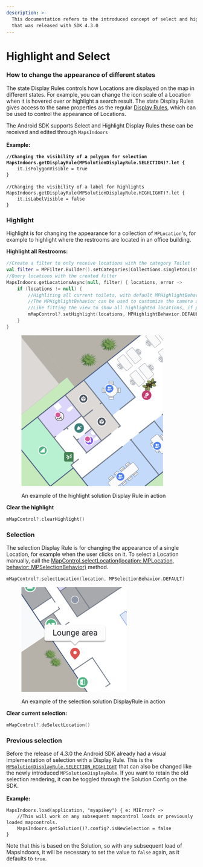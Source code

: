 ```yaml
---
description: >-
  This documentation refers to the introduced concept of select and highlight
  that was released with SDK 4.3.0
---
```


# Highlight and Select

### How to change the appearance of different states

The state Display Rules controls how Locations are displayed on the map in different states. For example, you can change the icon scale of a Location when it is hovered over or highlight a search result. The state Display Rules gives access to the same properties as the regular [Display Rules](display-rules-in-practice.md), which can be used to control the appearance of Locations.

The Android SDK supports Select and Highlight Display Rules these can be received and edited through `MapsIndoors` \
\
**Example:**&#x20;

<pre class="language-kotlin"><code class="lang-kotlin"><strong>//Changing the visibility of a polygon for selection
</strong><strong>MapsIndoors.getDisplayRule(MPSolutionDisplayRule.SELECTION)?.let {
</strong>    it.isPolygonVisible = true
}

//Changing the visibility of a label for highlights
MapsIndoors.getDisplayRule(MPSolutionDisplayRule.HIGHLIGHT)?.let {
    it.isLabelVisible = false
}
</code></pre>

### Highlight

Highlight is for changing the appearance for a collection of `MPLocation`'s, for example to highlight where the restrooms are located in an office building.&#x20;

**Highlight all Restrooms:**

```kotlin
//Create a filter to only receive locations with the category Toilet
val filter = MPFilter.Builder().setCategories(Collections.singletonList("Toilet")).build()
//Query locations with the created filter
MapsIndoors.getLocationsAsync(null, filter) { locations, error ->
    if (locations != null) {
        //Highliting all current toilets, with default MPHighlightBehavior. 
        //The MPHighlightBehavior can be used to customize the camera and map behavior when applying it.
        //Like fitting the view to show all highlighted locations, if possible.
        mMapControl?.setHighlight(locations, MPHighlightBehavior.DEFAULT)
    }
}
```

<figure><img src="../../.gitbook/assets/Screenshot_20240109-133021.png" alt="" width="375"><figcaption><p>An example of the highlight solution Display Rule in action</p></figcaption></figure>

**Clear the highlight**

```kotlin
mMapControl?.clearHighlight()
```

### Selection

The selection Display Rule is for changing the appearance of a single Location, for example when the user clicks on it. To select a Location manually, call the [MapControl.selectLocation(location: MPLocation, behavior: MPSelectionBehavior)](https://app.mapsindoors.com/mapsindoors/reference/android/4.2.10/MapsIndoorsSDK/com.mapsindoors.core/-map-control/index.html#504222062%2FFunctions%2F651798082) method.

```kotlin
mMapControl?.selectLocation(location, MPSelectionBehavior.DEFAULT)
```

<figure><img src="../../.gitbook/assets/Screenshot_20240109-140318.png" alt="" width="279"><figcaption><p>An example of the selection solution DisplayRule in action</p></figcaption></figure>

**Clear current selection:**

```kotlin
mMapControl?.deSelectLocation()
```



### Previous selection

Before the release of 4.3.0 the Android SDK already had a visual implementation of selection with a Display Rule. This is the [`MPSolutionDisplayRule.SELECTION_HIGHLIGHT`](https://app.mapsindoors.com/mapsindoors/reference/android/4.2.10/MapsIndoorsSDK/com.mapsindoors.core/-m-p-solution-display-rule/index.html#-486711157%2FClasslikes%2F651798082) that can also be changed like the newly introduced `MPSolutionDisplayRule`. If you want to retain the old selection rendering, it can be toggled through the Solution Config on the SDK. \
\
**Example:**

```
MapsIndoors.load(application, "myapikey") { e: MIError? ->
    //This will work on any subsequent mapcontrol loads or previously loaded mapcontrols.
    MapsIndoors.getSolution()?.config?.isNewSelection = false
}
```

Note that this is based on the Solution, so with any subsequent load of MapsIndoors, it will be necessary to set the value to `false` again, as it defaults to `true`.
